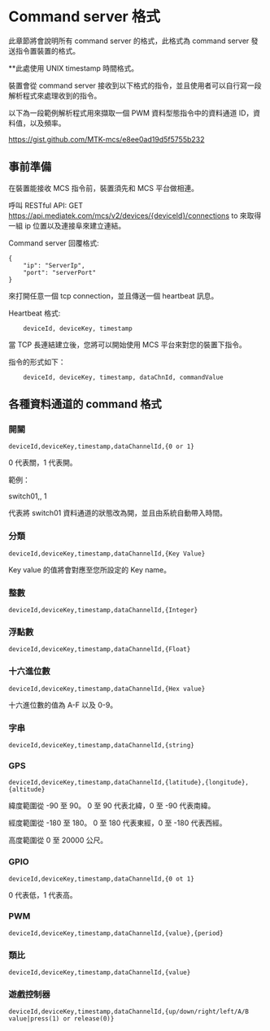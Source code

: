 # Command server 格式

此章節將會說明所有 command server 的格式，此格式為 command server 發送指令置裝置的格式。

**此處使用 UNIX timestamp 時間格式。

裝置會從 command server 接收到以下格式的指令，並且使用者可以自行寫一段解析程式來處理收到的指令。

以下為一段範例解析程式用來擷取一個 PWM 資料型態指令中的資料通道 ID，資料值，以及頻率。

https://gist.github.com/MTK-mcs/e8ee0ad19d5f5755b232


## 事前準備

在裝置能接收 MCS 指令前，裝置須先和 MCS 平台做相連。


呼叫 RESTful API: GET https://api.mediatek.com/mcs/v2/devices/{deviceId}/connections to 來取得一組 ip 位置以及連接阜來建立連結。

Command server 回覆格式:

```
{
    "ip": "ServerIp",
    "port": "serverPort"
}

```
來打開任意一個 tcp connection，並且傳送一個 heartbeat 訊息。

Heartbeat 格式:

```
    deviceId, deviceKey, timestamp

```
當 TCP 長連結建立後，您將可以開始使用 MCS 平台來對您的裝置下指令。

指令的形式如下：
```
    deviceId, deviceKey, timestamp, dataChnId, commandValue

```


## 各種資料通道的 command 格式


### 開關

```
deviceId,deviceKey,timestamp,dataChannelId,{0 or 1}

```
0 代表關，1 代表開。

範例：

switch01,, 1

代表將 switch01 資料通道的狀態改為開，並且由系統自動帶入時間。

### 分類
```
deviceId,deviceKey,timestamp,dataChannelId,{Key Value}
```
Key value 的值將會對應至您所設定的 Key name。

### 整數
```
deviceId,deviceKey,timestamp,dataChannelId,{Integer}
```

### 浮點數
```
deviceId,deviceKey,timestamp,dataChannelId,{Float}
```

### 十六進位數
```
deviceId,deviceKey,timestamp,dataChannelId,{Hex value}
```
十六進位數的值為 A-F 以及 0-9。

### 字串
```
deviceId,deviceKey,timestamp,dataChannelId,{string}
```

### GPS
```
deviceId,deviceKey,timestamp,dataChannelId,{latitude},{longitude},{altitude}
```

緯度範圍從 -90 至 90。 0 至 90 代表北緯，0 至 -90 代表南緯。

經度範圍從 -180 至 180。 0 至 180 代表東經，0 至 -180 代表西經。

高度範圍從 0 至 20000 公尺。

### GPIO
```
deviceId,deviceKey,timestamp,dataChannelId,{0 ot 1}
```
0 代表低，1 代表高。

### PWM
```
deviceId,deviceKey,timestamp,dataChannelId,{value},{period}

```

### 類比
```
deviceId,deviceKey,timestamp,dataChannelId,{value}

```

### 遊戲控制器
```
deviceId,deviceKey,timestamp,dataChannelId,{up/down/right/left/A/B value|press(1) or release(0)}
```

